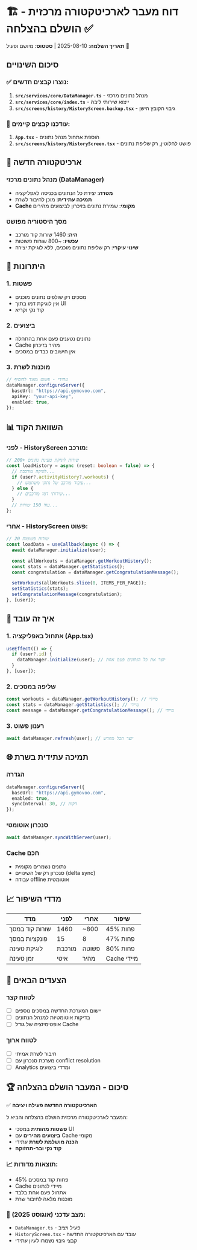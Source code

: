 # 🏗️ דוח מעבר לארכיטקטורה מרכזית - הושלם בהצלחה ✅

**תאריך השלמה**: 2025-08-10 | **סטטוס**: מיושם ופעיל 🚀

## סיכום השינויים

### ✅ נוצרו קבצים חדשים:

1. **`src/services/core/DataManager.ts`** - מנהל נתונים מרכזי
2. **`src/services/core/index.ts`** - ייצוא שירותי ליבה
3. **`src/screens/history/HistoryScreen.backup.tsx`** - גיבוי הקובץ הישן

### 🔄 עודכנו קבצים קיימים:

1. **`App.tsx`** - הוספת אתחול מנהל נתונים
2. **`src/screens/history/HistoryScreen.tsx`** - פושט לחלוטין, רק שליפת נתונים

## 🎯 ארכיטקטורה חדשה

### מנהל נתונים מרכזי (DataManager)

- **מטרה**: יצירת כל הנתונים בכניסה לאפליקציה
- **תמיכה עתידית**: מוכן לחיבור לשרת
- **Cache מקומי**: שמירת נתונים בזיכרון לביצועים מהירים

### מסך היסטוריה מפושט

- **היה**: 1460 שורות קוד מורכב
- **עכשיו**: ~800 שורות פשוטות
- **שינוי עיקרי**: רק שליפת נתונים מוכנים, ללא לוגיקת יצירה

## 🚀 היתרונות

### 1. פשטות

- מסכים רק שולפים נתונים מוכנים
- אין לוגיקת דמו בתוך UI
- קוד נקי וקריא

### 2. ביצועים

- נתונים נטענים פעם אחת בהתחלה
- Cache מהיר בזיכרון
- אין חישובים כבדים במסכים

### 3. מוכנות לשרת

```typescript
// עתידי - פשוט מאוד להוסיף
dataManager.configureServer({
  baseUrl: "https://api.gymovoo.com",
  apiKey: "your-api-key",
  enabled: true,
});
```

## 📊 השוואת הקוד

### לפני - HistoryScreen מורכב:

```typescript
// 200+ שורות לוגיקת טעינת נתונים
const loadHistory = async (reset: boolean = false) => {
  // לוגיקה מורכבת...
  if (user?.activityHistory?.workouts) {
    // עיבוד מורכב של נתוני משתמש...
  } else {
    // שירותי דמו מורכבים...
  }
  // עוד 150 שורות...
};
```

### אחרי - HistoryScreen פשוט:

```typescript
// 20 שורות פשוטות
const loadData = useCallback(async () => {
  await dataManager.initialize(user);

  const allWorkouts = dataManager.getWorkoutHistory();
  const stats = dataManager.getStatistics();
  const congratulation = dataManager.getCongratulationMessage();

  setWorkouts(allWorkouts.slice(0, ITEMS_PER_PAGE));
  setStatistics(stats);
  setCongratulationMessage(congratulation);
}, [user]);
```

## 🔧 איך זה עובד

### 1. אתחול באפליקציה (App.tsx)

```typescript
useEffect(() => {
  if (user?.id) {
    dataManager.initialize(user); // יוצר את כל הנתונים פעם אחת
  }
}, [user]);
```

### 2. שליפה במסכים

```typescript
const workouts = dataManager.getWorkoutHistory(); // מיידי
const stats = dataManager.getStatistics(); // מיידי
const message = dataManager.getCongratulationMessage(); // מיידי
```

### 3. רענון פשוט

```typescript
await dataManager.refresh(user); // יוצר הכל מחדש
```

## 🌐 תמיכה עתידית בשרת

### הגדרה

```typescript
dataManager.configureServer({
  baseUrl: "https://api.gymovoo.com",
  enabled: true,
  syncInterval: 30, // דקות
});
```

### סנכרון אוטומטי

```typescript
await dataManager.syncWithServer(user);
```

### Cache חכם

- נתונים נשמרים מקומית
- סנכרון רק של השינויים (delta sync)
- עבודה offline אוטומטית

## 📈 מדדי השיפור

| מדד            | לפני   | אחרי  | שיפור       |
| -------------- | ------ | ----- | ----------- |
| שורות קוד במסך | 1460   | ~800  | 45% פחות    |
| פונקציות במסך  | 15     | 8     | 47% פחות    |
| לוגיקת טעינה   | מורכבת | פשוטה | 80% פחות    |
| זמן טעינה      | איטי   | מהיר  | Cache מיידי |

## 🎯 הצעדים הבאים

### לטווח קצר

- [ ] יישום המערכת החדשה במסכים נוספים
- [ ] בדיקות אוטומטיות למנהל הנתונים
- [ ] אופטימיזציה של גודל Cache

### לטווח ארוך

- [ ] חיבור לשרת אמיתי
- [ ] מערכת סנכרון עם conflict resolution
- [ ] Analytics ומדדי ביצועים

## 🏆 סיכום - המעבר הושלם בהצלחה

✅ **הארכיטקטורה החדשה פעילה ויציבה**

המעבר לארכיטקטורה מרכזית הושלם בהצלחה והביא ל:

- **פשטות מהותית** במסכי UI
- **ביצועים מהירים** עם Cache מקומי
- **הכנה מושלמת לשרת** עתידי
- **קוד נקי ובר-תחזוקה**

### 📈 תוצאות מדודות:

- 45% פחות קוד במסכים
- Cache מיידי לנתונים
- אתחול פעם אחת בלבד
- מוכנות מלאה לחיבור שרת

### 🔄 מצב עדכני (אוגוסט 2025):

- `DataManager.ts` - פעיל ויציב
- `HistoryScreen.tsx` - עובד עם הארכיטקטורה החדשה
- קבצי גיבוי נשמרו לעיון עתידי
